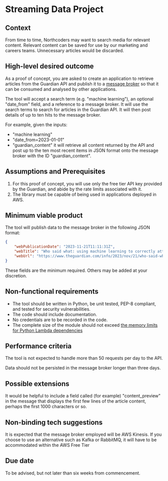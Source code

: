 # Streaming Data Project


## Context
From time to time, Northcoders may want to search media for relevant content. Relevant content can be saved for use 
by our marketing and careers teams. Unnecessary articles would be discarded.

## High-level desired outcome
As a proof of concept, you are asked to create an application to retrieve articles from the Guardian API and publish it to
a [message broker](https://en.wikipedia.org/wiki/Message_broker) so that it can be consumed and analysed by other applications.

The tool will accept a search term (e.g. "machine learning"), an optional "date_from" field, and a reference to a message broker. It will use the search terms to search for articles in the Guardian API. It will then post details of up to ten hits to the message broker.

For example, given the inputs:
- "machine learning" 
- "date_from=2023-01-01"
- "guardian_content"
it will retrieve all content returned by the API and post up to the ten most recent 
items in JSON format onto the message broker with the ID "guardian_content".


## Assumptions and Prerequisites
1. For this proof of concept, you will use only the free tier API key provided by
the Guardian, and abide by the rate limits associated with it.
2. The library must be capable of being used in applications deployed in AWS. 


## Minimum viable product
The tool will publish data to the message broker in the following JSON format:
```json
{
    "webPublicationDate": "2023-11-21T11:11:31Z",
    "webTitle": "Who said what: using machine learning to correctly attribute quotes",
    "webUrl": "https://www.theguardian.com/info/2023/nov/21/who-said-what-using-machine-learning-to-correctly-attribute-quotes"
}
```
These fields are the minimum required. Others may be added at your discretion.




## Non-functional requirements
- The tool should be written in Python, be unit tested, PEP-8 compliant, and tested for security vulnerabilities.
- The code should include documentation.
- No credentials are to be recorded in the code.
- The complete size of the module should not exceed [the memory limits for Python Lambda dependencies](https://docs.aws.amazon.com/lambda/latest/dg/gettingstarted-package.html)


## Performance criteria
The tool is not expected to handle more than 50 requests per day to the API.

Data should not be persisted in the message broker longer than three days.


## Possible extensions
It would be helpful to include a field called (for example) "content_preview" in the
message that displays the first few lines of the article content, perhaps the first
1000 characters or so.


## Non-binding tech suggestions
It is expected that the message broker employed will be AWS Kinesis. If you choose
to use an alternative such as Kafka or RabbitMQ, it will have to be accommodated 
within the AWS Free Tier


## Due date
To be advised, but not later than six weeks from commencement.